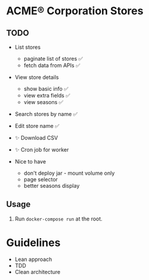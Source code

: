 # ACME® Corporation Stores

## TODO
- List stores
  - paginate list of stores ✅
  - fetch data from APIs ✅
- View store details
  - show basic info ✅
  - view extra fields ✅
  - view seasons ✅
- Search stores by name ✅
- Edit store name ✅
- ✨ Download CSV
- ✨ Cron job for worker

- Nice to have
  - don't deploy jar - mount volume only
  - page selector
  - better seasons display

## Usage

1. Run `docker-compose run` at the root.

# Guidelines

- Lean approach
- TDD
- Clean architecture